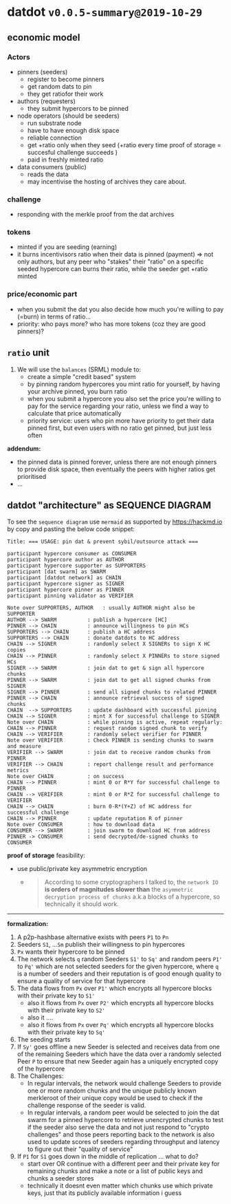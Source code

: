 # datdot `v0.0.5-summary@2019-10-29`

## economic model

### Actors
- pinners (seeders)
    - register to become pinners
    - get random dats to pin
    - they get ratiofor their work
- authors (requesters)
    - they submit hypercors to be pinned
- node operators (should be seeders)
    - run substrate node
    - have to have enough disk space
    - reliable connection
    - get +ratio only when they seed (+ratio every time proof of storage = succesful challenge succeeds )
    - paid in freshly minted ratio
- data consumers (public)
    - reads the data
    - may incentivise the hosting of archives they care about. 

### challenge
- responding with the merkle proof from the dat archives

### tokens
- minted if you are seeding (earning)
- it burns incentivisors ratio when their data is pinned (payment)
 => not only authors, but any peer who "stakes" their "ratio" on a specific seeded hypercore can burns their ratio, while the seeder get +ratio minted

### price/economic part
- when you submit the dat you also decide how much you're willing to pay
 (=burn) in terms of ratio...
- priority: who pays more? who has more tokens (coz they are good pinners)?


## `ratio` unit
1. We will use the `balances` (SRML) module to:
    * create a simple "credit based" system
    * by pinning random hypercores you mint ratio for yourself, by having your archive pinned, you burn ratio
    * when you submit a hypercore you also set the price you're willing to pay for the service
 regarding your ratio, unless we find a way to calculate that price automatically
    * priority service: users who pin more have priority to get their data pinned first, but even users with no ratio get pinned, but just less often

**addendum:**
* the pinned data is pinned forever, unless there are not enough pinners to provide disk space, then eventually the peers with higher ratios get prioritised
* ...

## datdot "architecture" as SEQUENCE DIAGRAM
To see the `sequence diagram` use `mermaid` as supported by https://hackmd.io by copy and pasting the below code snippet:

```sequence
Title: === USAGE: pin dat & prevent sybil/outsource attack ===

participant hypercore consumer as CONSUMER
participant hypercore author as AUTHOR
participant hypercore supporter as SUPPORTERS
participant [dat swarm] as SWARM
participant [datdot network] as CHAIN
participant hypercore signer as SIGNER
participant hypercore pinner as PINNER
participant pinning validator as VERIFIER

Note over SUPPORTERS, AUTHOR   : usually AUTHOR might also be SUPPORTER
AUTHOR --> SWARM          : publish a hypercore [HC]
PINNER --> CHAIN          : announce willingness to pin HCs
SUPPORTERS --> CHAIN      : publish a HC address
SUPPORTERS --> CHAIN      : donate datdots to HC address
CHAIN --> SIGNER          : randomly select X SIGNERs to sign X HC copies
CHAIN --> PINNER          : randomly select X PINNERs to store signed HCs
SIGNER --> SWARM          : join dat to get & sign all hypercore chunks
PINNER --> SWARM          : join dat to get all signed chunks from SIGNER
SIGNER --> PINNER         : send all signed chunks to related PINNER
PINNER --> CHAIN          : announce retrieval success of signed chunks
CHAIN  --> SUPPORTERS     : update dashboard with successful pinning
CHAIN --> SIGNER          : mint X for successful challenge to SIGNER
Note over CHAIN           : while pinning is active, repeat regularly: 
CHAIN --> PINNER          : request random signed chunk to verify
CHAIN --> VERIFIER        : randomly select verifier for PINNER
Note over VERIFIER        : Check PINNER is sending chunks to swarm and measure
VERIFIER --> SWARM        : join dat to receive random chunks from PINNER
VERIFIER --> CHAIN        : report challenge result and performance metrics
Note over CHAIN           : on success
CHAIN --> PINNER          : mint 0 or R*Y for successful challenge to PINNER
CHAIN --> VERIFIER        : mint 0 or R*Z for successful challenge to VERIFIER
CHAIN --> CHAIN           : burn 0-R*(Y+Z) of HC address for successful challenge
CHAIN --> PINNER          : update reputation R of pinner
Note over CONSUMER        : how to download data
CONSUMER --> SWARM        : join swarm to download HC from address
PINNER -> CONSUMER        : send decrypted/de-signed chunks to CONSUMER
```

**proof of storage** feasibility:
* use public/private key asymmetric encryption
  * > According to some cryptographers I talked to, the `network IO` **is orders of magnitudes slower than** the `asymmetric decryption process of chunks` a.k.a blocks of a hypercore, so technically it should work.

---

**formalization:**
1. A p2p-hashbase alternative exists with peers `P1` to `Pn`
2. Seeders `S1`, ...`Sm` publish their willingness to pin hypercores
3. `Px` wants their hypercore to be pinned
4. The network selects `q` random Seeders `S1'` to `Sq'` and random peers `P1'` to `Pq'` which are not selected seeders for the given hypercore, where `q` is a number of seeders and their reputation is of good enough quality to ensure a quality of service for that hypercore
5. The data flows from `Px` over `P1'` which encrypts all hypercore blocks with their private key to `S1'`
    * also it flows from `Px` over `P2'` which encrypts all hypercore blocks with their private key to `S2'`
    * also it ....
    * also it flows from `Px` over `Pq'` which encrypts all hypercore blocks with their private key to `Sq'`
6. The seeding starts
7. If `Sy'` goes offline a new Seeder is selected and receives data from one of the remaining Seeders which have the data over a randomly selected Peer `P` to ensure that new Seeder again has a uniquely encrypted copy of the hypercore
8. The Challenges:
    * In regular intervals, the network would challenge Seeders to provide one or more random chunks and the unique publicly known merkleroot of their unique copy would be used to check if the challenge response of the seeder is valid.
    * In regular intervals, a random peer would be selected to join the dat swarm for a pinned hypercore to retrieve unencrypted chunks to test if the seeder also serve the data and not just respond to "crypto challenges" and those peers reporting back to the network is also used to update scores of seeders regarding throughput and latency to figure out their "quality of service"
9. If `P1` for `S1` goes down in the middle of replication ... what to do?
    *  start over OR continue with a different peer and their private key for remaining chunks and make a note or a list of public keys and chunks a seeder stores
    * technically it doesnt even matter which chunks use which private keys, just that its publicly available information i guess
